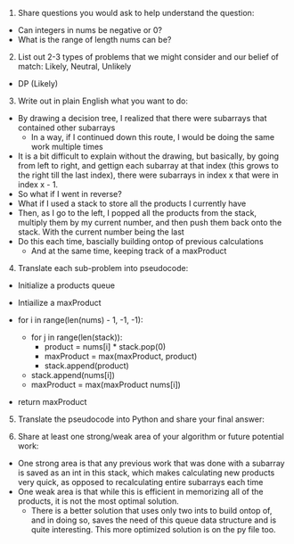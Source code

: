 1. Share questions you would ask to help understand the question:
- Can integers in nums be negative or 0?
- What is the range of length nums can be?

2. List out 2-3 types of problems that we might consider and our belief of match: Likely, Neutral, Unlikely
- DP (Likely)

3. Write out in plain English what you want to do: 
- By drawing a decision tree, I realized that there were subarrays that contained other subarrays
    - In a way, if I continued down this route, I would be doing the same work multiple times
- It is a bit difficult to explain without the drawing, but basically, by going from left to right, and gettign each subarray at that index (this grows to the right till the last index), there were subarrays in index x that were in index x - 1.
- So what if I went in reverse?
- What if I used a stack to store all the products I currently have
- Then, as I go to the left, I popped all the products from the stack, multiply them by my current number, and then push them back onto the stack. With the current number being the last
- Do this each time, bascially building ontop of previous calculations
    - And at the same time, keeping track of a maxProduct

4. Translate each sub-problem into pseudocode:
- Initialize a products queue
- Intiailize a maxProduct

- for i in range(len(nums) - 1, -1, -1):
    - for j in range(len(stack)):
        - product = nums[i] * stack.pop(0)
        - maxProduct = max(maxProduct, product)
        - stack.append(product)
    - stack.append(nums[i])
    - maxProduct = max(maxProduct nums[i])

- return maxProduct

5. Translate the pseudocode into Python and share your final answer:
  <!-- class Solution:
    def maxProduct(self, nums: List[int]) -> int:
        products = []
        maxProduct = nums[0]

        for i in range(len(nums) - 1, -1, -1):
            for j in range(len(products)):
                product = nums[i] * products.pop(0)
                maxProduct = max(maxProduct, product)
                if product not in products or nums[i] == -1:
                    products.append(product)
            products.append(nums[i])
            maxProduct = max(maxProduct, nums[i])
        
        return maxProduct -->

6. Share at least one strong/weak area of your algorithm or future potential work:
- One strong area is that any previous work that was done with a subarray is saved as an int in this stack, which makes calculating new products very quick, as opposed to recalculating entire subarrays each time
- One weak area is that while this is efficient in memorizing all of the products, it is not the most optimal solution. 
    - There is a better solution that uses only two ints to build ontop of, and in doing so, saves the need of this queue data structure and is quite interesting. This more optimized solution is on the py file too. 